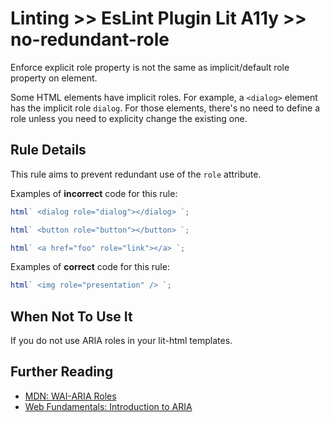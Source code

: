 # Linting >> EsLint Plugin Lit A11y >> no-redundant-role

Enforce explicit role property is not the same as implicit/default role property on element.

Some HTML elements have implicit roles. For example, a `<dialog>` element has the implicit role `dialog`.
For those elements, there's no need to define a role unless you need to explicity change the existing one.

## Rule Details

This rule aims to prevent redundant use of the `role` attribute.

Examples of **incorrect** code for this rule:

```js
html` <dialog role="dialog"></dialog> `;
```

```js
html` <button role="button"></button> `;
```

```js
html` <a href="foo" role="link"></a> `;
```

Examples of **correct** code for this rule:

```js
html` <img role="presentation" /> `;
```

## When Not To Use It

If you do not use ARIA roles in your lit-html templates.

## Further Reading

- [MDN: WAI-ARIA Roles](https://developer.mozilla.org/en-US/docs/Web/Accessibility/ARIA/Roles)
- [Web Fundamentals: Introduction to ARIA](https://developers.google.com/web/fundamentals/accessibility/semantics-aria/)
